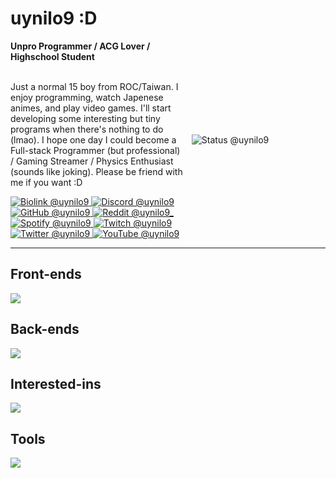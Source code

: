 # uynilo9 :D

<div style="display: flex; flex-direction: row; align-items: center;">
    <div style="flex: 1;">
        <b>Unpro Programmer / ACG Lover / Highschool Student</b>
        <br><br>
        <p>Just a normal 15 boy from ROC/Taiwan. I enjoy programming, watch Japenese animes, and play video games. I'll start developing some interesting but tiny programs when there's nothing to do (lmao). I hope one day I could become a Full-stack Programmer (but professional) / Gaming Streamer / Physics Enthusiast (sounds like joking). Please be friend with me if you want :D</p>
        <a href="https://uynilo9.8b.io">
            <img alt="Biolink @uynilo9" title="Biolink @uynilo9" src="https://img.shields.io/badge/Biolink-@uynilo9-000000?logo=biolink&labelColor=202020&color=000000&style=for-the-badge" />
        </a>
        <a href="https://discordapp.com/users/979017190009368586">
            <img alt="Discord @uynilo9" title="Discord @uynilo9" src="https://img.shields.io/badge/discord-@uynilo9-2f72bc?logo=discord&labelColor=202020&color=5865f2&style=for-the-badge" />
        </a>
        <a href="https://github.com/uynilo9">
            <img alt="GitHub @uynilo9" title="GitHub @uynilo9" src="https://img.shields.io/badge/github-@uynilo9-2f72bc?logo=github&labelColor=202020&color=f5f5f5&style=for-the-badge" />
        </a>
        <a href="https://reddit.com/u/uynilo9_">
            <img alt="Reddit @uynilo9_" title="Reddit @uynilo9_" src="https://img.shields.io/badge/reddit-@uynilo9%E2%8E%BD-2f72bc?logo=reddit&labelColor=202020&color=ff4500&style=for-the-badge" />
        </a>
        <br />
        <a href="https://open.spotify.com/user/315prrl5b3npqcxe7wyfkux7e6dm">
            <img alt="Spotify @uynilo9" title="Spotify @uynilo9" src="https://img.shields.io/badge/spotify-@uynilo9-2f72bc?logo=spotify&labelColor=202020&color=1db954&style=for-the-badge" />
        </a>
        <a href="https://twitch.tv/uynilo9">
            <img alt="Twitch @uynilo9" title="Twitch @uynilo9" src="https://img.shields.io/badge/twitch-@uynilo9-2f72bc?logo=twitch&labelColor=202020&color=8e44fa&style=for-the-badge" />
        </a>
        <a href="https://twitter.com/uynilo9">
            <img alt="Twitter @uynilo9" title="Twitter @uynilo9" src="https://img.shields.io/badge/twitter-@uynilo9-2f72bc?logo=twitter&labelColor=202020&color=1d9bf0&style=for-the-badge" />
        </a>
        <a href="https://youtube.com/@uynilo9">
            <img alt="YouTube @uynilo9" title="YouTube @uynilo9" src="https://img.shields.io/badge/youtube-@uynilo9-2f72bc?logo=youtube&labelColor=202020&logoColor=ff0000&color=ff0000&style=for-the-badge" />
        </a>
    </div>
    <img alt="Status @uynilo9" title="Status @uynilo9" src="https://lanyard.cnrad.dev/api/979017190009368586?bg=1f1f1f" style="flex: 1; max-width: 27.5%; margin-left: 2.5%; margin-right: 15%">
</div>

---

## Front-ends

<div align="left">
    <img src="https://skillicons.dev/icons?i=html,css,js,scss,tailwind,vue,vite" />
</div>

## Back-ends

<div align="left">
    <img src="https://skillicons.dev/icons?i=ts,deno,bun,py,nim" />
</div>

## Interested-ins

<div align="left">
    <img src="https://skillicons.dev/icons?i=rust,go,haskell,zig" />
</div>

## Tools

<div align="left">
    <img src="https://skillicons.dev/icons?i=git,vscode,github,stackoverflow,gcp" />
</div>